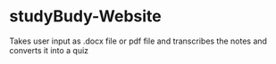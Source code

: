 # studyBudy-Website
 Takes user input as .docx file or pdf file and transcribes the notes and converts it into a quiz
